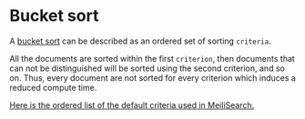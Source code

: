# Bucket sort

A [bucket sort](https://en.wikipedia.org/wiki/Bucket_sort) can be described as an ordered set of sorting `criteria`.

All the documents are sorted within the first `criterion`, then documents that can not be distinguished will be sorted using the second criterion, and so on. Thus, every document are not sorted for every criterion which induces a reduced compute time.

[Here is the ordered list of the default criteria used in MeiliSearch.](/guides/advanced_guides/relevancy.md#ranking-rules)
